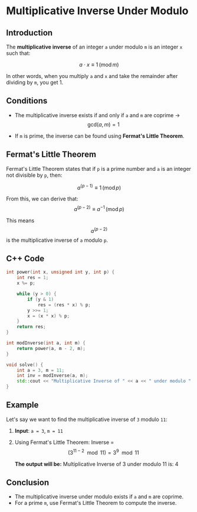 # Multiplicative Inverse Under Modulo

## Introduction
The **multiplicative inverse** of an integer `a` under modulo `m` is an integer `x` such that:

$$ a \cdot x \equiv 1 \, (\text{mod} \, m) $$

In other words, when you multiply `a` and `x` and take the remainder after dividing by `m`, you get 1.



## Conditions

- The multiplicative inverse exists if and only if `a` and `m` are coprime -> $$ \text{gcd}(a, m) = 1 $$

- If `m` is prime, the inverse can be found using **Fermat's Little Theorem**.



## Fermat's Little Theorem
Fermat's Little Theorem states that if `p` is a prime number and `a` is an integer not divisible by `p`, then:

$$ a^{(p-1)} \equiv 1 \, (\text{mod} \, p) $$

From this, we can derive that: 
$$ a^{(p-2)} \equiv a^{-1} \, (\text{mod} \, p) $$

This means $$ a^{(p-2)} $$ is the multiplicative inverse of `a` modulo `p`.



## C++ Code
```cpp
int power(int x, unsigned int y, int p) {
    int res = 1;
    x %= p; 

    while (y > 0) {
        if (y & 1) 
            res = (res * x) % p;
        y >>= 1;
        x = (x * x) % p;
    }
    return res;
}

int modInverse(int a, int m) {
    return power(a, m - 2, m);
}

void solve() {
    int a = 3, m = 11;
    int inv = modInverse(a, m);
    std::cout << "Multiplicative Inverse of " << a << " under modulo " << m << " is: " << inv << "\n";
}
```

## Example

Let's say we want to find the multiplicative inverse of `3` modulo `11`:

1. **Input**: `a = 3`, `m = 11`
2. Using Fermat's Little Theorem:
   Inverse = $$ (3^{11-2} \mod 11) = 3^9 \mod 11 $$
   
   **The output will be:**
   Multiplicative Inverse of 3 under modulo 11 is: 4



## Conclusion

- The multiplicative inverse under modulo exists if `a` and `m` are coprime.
- For a prime `m`, use Fermat's Little Theorem to compute the inverse.